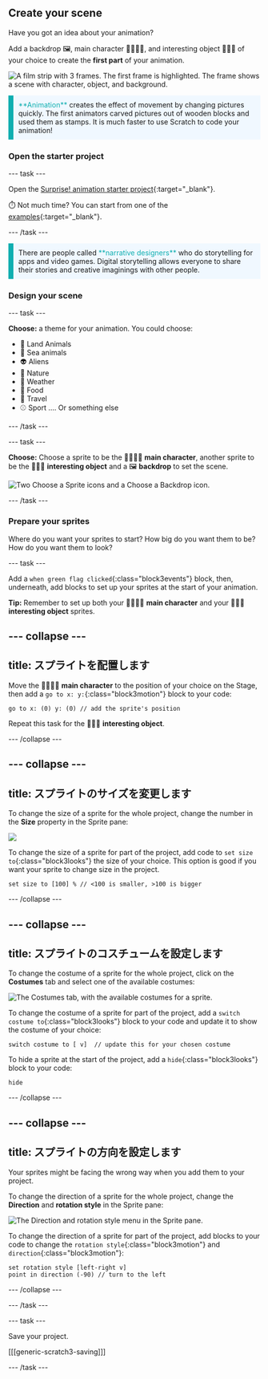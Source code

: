 ## Create your scene

Have you got an idea about your animation?

Add a backdrop 🖼️, main character 🐙👩‍🦼🦖, and interesting object 🎂🎾🎁 of your choice to create the **first part** of your animation.

![A film strip with 3 frames. The first frame is highlighted. The frame shows a scene with character, object, and background.](images/scene.png)

<p style="border-left: solid; border-width:10px; border-color: #0faeb0; background-color: aliceblue; padding: 10px;">
  <span style="color: #0faeb0">**Animation**</span> creates the effect of movement by changing pictures quickly. The first animators carved pictures out of wooden blocks and used them as stamps. It is much faster to use Scratch to code your animation!
</p>

### Open the starter project

--- task ---

Open the [Surprise! animation starter project](https://scratch.mit.edu/projects/582222532/editor){:target="_blank"}.

⏱️ Not much time? You can start from one of the [examples](https://scratch.mit.edu/studios/29075822){:target="_blank"}.

--- /task ---

<p style="border-left: solid; border-width:10px; border-color: #0faeb0; background-color: aliceblue; padding: 10px;">
There are people called <span style="color: #0faeb0">**narrative designers**</span> who do storytelling for apps and video games. Digital storytelling allows everyone to share their stories and creative imaginings with other people.
</p>

### Design your scene

--- task ---

**Choose:** a theme for your animation. You could choose:

+ 🐯 Land Animals
+ 🐠 Sea animals
+ 👽 Aliens
+ 🌿 Nature
+ 🌈 Weather
+ 🌮 Food
+ 🚀 Travel
+ ⚾ Sport .... Or something else

--- /task ---

--- task ---

**Choose:** Choose a sprite to be the 🐙👩‍🦼🦖 **main character**, another sprite to be the 🎂🎾🎁 **interesting object** and a 🖼️ **backdrop** to set the scene.

![Two Choose a Sprite icons and a Choose a Backdrop icon.](images/sprites-and-backdrop.png)

--- /task ---

### Prepare your sprites

Where do you want your sprites to start? How big do you want them to be? How do you want them to look?

--- task ---

Add a `when green flag clicked`{:class="block3events"} block, then, underneath, add blocks to set up your sprites at the start of your animation.

**Tip:** Remember to set up both your 🐙👩‍🦼🦖 **main character** and your 🎂🎾🎁 **interesting object** sprites.

--- collapse ---
---
title: スプライトを配置します
---

Move the 🐙👩‍🦼🦖 **main character** to the position of your choice on the Stage, then add a `go to x: y:`{:class="block3motion"} block to your code:

```blocks3
go to x: (0) y: (0) // add the sprite's position
```

Repeat this task for the 🎂🎾🎁 **interesting object**.

--- /collapse ---

--- collapse ---
---
title: スプライトのサイズを変更します
---

To change the size of a sprite for the whole project, change the number in the **Size** property in the Sprite pane:

![](images/sprite-pane-size.png)

To change the size of a sprite for part of the project, add code to `set size to`{:class="block3looks"} the size of your choice. This option is good if you want your sprite to change size in the project.

```blocks3
set size to [100] % // <100 is smaller, >100 is bigger
```

--- /collapse ---

--- collapse ---
---
title: スプライトのコスチュームを設定します
---

To change the costume of a sprite for the whole project, click on the **Costumes** tab and select one of the available costumes:

![The Costumes tab, with the available costumes for a sprite.](images/nano-costumes.png)

To change the costume of a sprite for part of the project, add a `switch costume to`{:class="block3looks"} block to your code and update it to show the costume of your choice:

```blocks3
switch costume to [ v]  // update this for your chosen costume
```

To hide a sprite at the start of the project, add a `hide`{:class="block3looks"} block to your code:

```blocks3
hide 
```

--- /collapse ---

--- collapse ---
---
title: スプライトの方向を設定します
---

Your sprites might be facing the wrong way when you add them to your project.

To change the direction of a sprite for the whole project, change the **Direction** and **rotation style** in the Sprite pane:

![The Direction and rotation style menu in the Sprite pane.](images/sprite-pane-direction.png)

To change the direction of a sprite for part of the project, add blocks to your code to change the `rotation style`{:class="block3motion"} and `direction`{:class="block3motion"}:

```blocks3
set rotation style [left-right v]
point in direction (-90) // turn to the left
```

--- /collapse ---

--- /task ---

--- task ---

Save your project.

[[[generic-scratch3-saving]]]

--- /task ---
